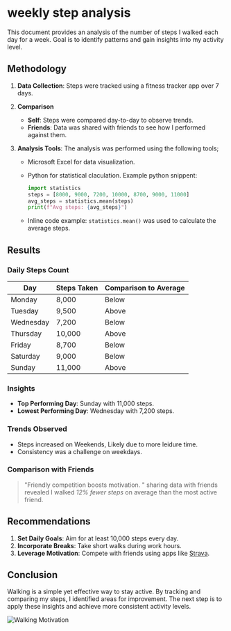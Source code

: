 # weekly step analysis

This document provides an analysis of the number of steps I walked each day for a week. Goal is to identify patterns and gain insights into my activity level.

## Methodology

1. **Data Collection**:
    Steps were tracked using a fitness tracker app over 7 days.

2. **Comparison**
   - **Self**: Steps were compared  day-to-day to observe trends.
   - **Friends**: Data was shared with friends to see how I performed against them.

3. **Analysis Tools**:
    The analysis was performed using the following tools;

    - Microsoft Excel for data visualization.
    - Python for statistical claculation.
      Example python snippent:

      ```Python
      import statistics
      steps = [8000, 9000, 7200, 10000, 8700, 9000, 11000]
      avg_steps = statistics.mean(steps)
      print(f"Avg steps: {avg_steps}")
      ```

    - Inline code example: `statistics.mean()` was used to calculate the average steps.

## Results

### Daily Steps Count

| Day       | Steps Taken | Comparison to Average |
|-----------|-------------|------------------------|
| Monday    | 8,000       | Below                 |
| Tuesday   | 9,500       | Above                 |
| Wednesday | 7,200       | Below                 |
| Thursday  | 10,000      | Above                 |
| Friday    | 8,700       | Below                 |
| Saturday  | 9,000       | Below                 |
| Sunday    | 11,000      | Above                 |


### Insights 

- **Top Performing Day**: Sunday with 11,000 steps.
- **Lowest Performing Day**: Wednesday with 7,200 steps.

### Trends Observed

- Steps increased  on Weekends, Likely due to more leidure time.
- Consistency was a challenge on weekdays.

### Comparison with Friends

>"Friendly competition boosts motivation. "
sharing data with friends revealed I walked *12% fewer steps* on average than the most active friend.

## Recommendations

1. **Set Daily Goals**: Aim for at least 10,000 steps every day.
2. **Incorporate Breaks**: Take short walks during work hours.
3. **Leverage Motivation**: Compete with friends using apps like [Strava](https://www.strava.com).

## Conclusion

Walking is a simple yet effective way to stay active. By tracking and comparing my steps, I identified areas for improvement. The next step is to apply these insights and achieve more consistent activity levels.

![Walking Motivation](https://example.com/walking.jpg)
